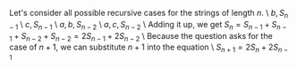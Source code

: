Let's consider all possible recursive cases for the strings of length $n$. \\
$b, S_{n-1}$ \\
$c, S_{n-1}$ \\
$a, b, S_{n-2}$ \\
$a, c, S_{n-2}$ \\
Adding it up, we get $S_n = S_{n-1} + S_{n-1} + S_{n-2} + S_{n-2} = 2S_{n-1} + 2S_{n-2}$ \\
Because the question asks for the case of $n+1$, we can substitute $n+1$ into the equation \\
$S_{n+1} = 2S_{n} + 2S_{n-1}$
